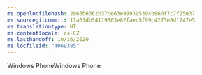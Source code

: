 ```yaml
---
ms.openlocfilehash: 2865b6362b37ce63e9993a539cb860f7c7f25e37
ms.sourcegitcommit: 11a61db54119503e82faec5f99c4273e8d1247e5
ms.translationtype: HT
ms.contentlocale: cs-CZ
ms.lasthandoff: 10/16/2020
ms.locfileid: "4069385"
---
```

<span data-ttu-id="142f6-101">Windows Phone</span><span class="sxs-lookup"><span data-stu-id="142f6-101">Windows Phone</span></span>
